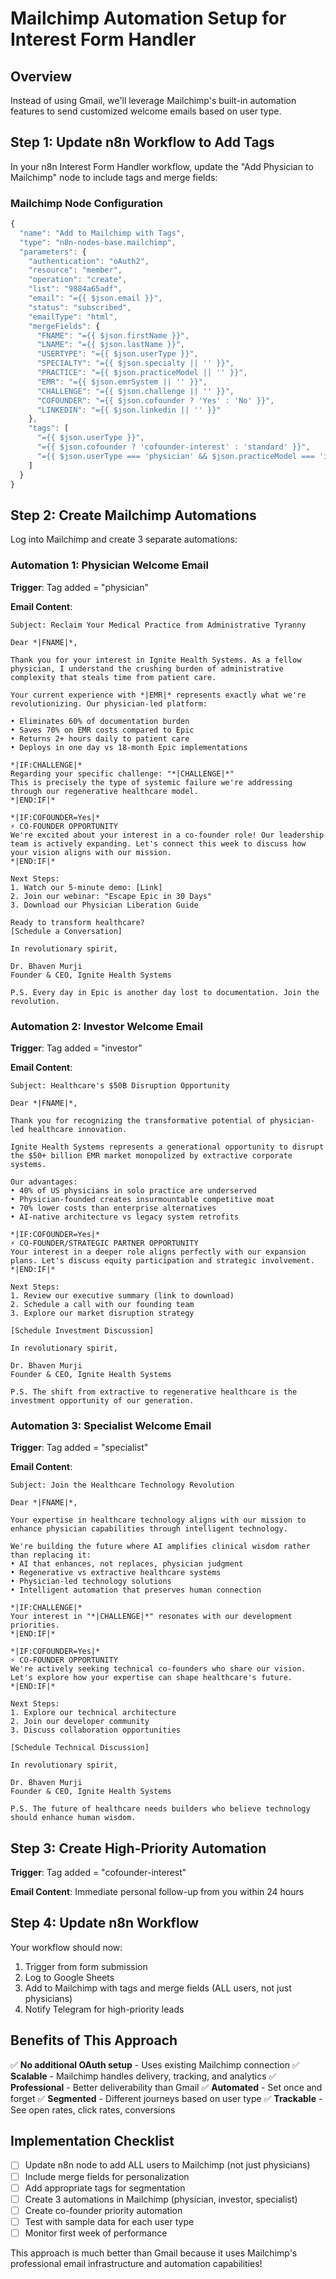 # Mailchimp Automation Setup for Interest Form Handler

## Overview
Instead of using Gmail, we'll leverage Mailchimp's built-in automation features to send customized welcome emails based on user type.

## Step 1: Update n8n Workflow to Add Tags

In your n8n Interest Form Handler workflow, update the "Add Physician to Mailchimp" node to include tags and merge fields:

### Mailchimp Node Configuration
```javascript
{
  "name": "Add to Mailchimp with Tags",
  "type": "n8n-nodes-base.mailchimp",
  "parameters": {
    "authentication": "oAuth2",
    "resource": "member",
    "operation": "create",
    "list": "9884a65adf",
    "email": "={{ $json.email }}",
    "status": "subscribed",
    "emailType": "html",
    "mergeFields": {
      "FNAME": "={{ $json.firstName }}",
      "LNAME": "={{ $json.lastName }}",
      "USERTYPE": "={{ $json.userType }}",
      "SPECIALTY": "={{ $json.specialty || '' }}",
      "PRACTICE": "={{ $json.practiceModel || '' }}",
      "EMR": "={{ $json.emrSystem || '' }}",
      "CHALLENGE": "={{ $json.challenge || '' }}",
      "COFOUNDER": "={{ $json.cofounder ? 'Yes' : 'No' }}",
      "LINKEDIN": "={{ $json.linkedin || '' }}"
    },
    "tags": [
      "={{ $json.userType }}",
      "={{ $json.cofounder ? 'cofounder-interest' : 'standard' }}",
      "={{ $json.userType === 'physician' && $json.practiceModel === 'independent' ? 'high-priority' : '' }}"
    ]
  }
}
```

## Step 2: Create Mailchimp Automations

Log into Mailchimp and create 3 separate automations:

### Automation 1: Physician Welcome Email

**Trigger**: Tag added = "physician"

**Email Content**:
```
Subject: Reclaim Your Medical Practice from Administrative Tyranny

Dear *|FNAME|*,

Thank you for your interest in Ignite Health Systems. As a fellow physician, I understand the crushing burden of administrative complexity that steals time from patient care.

Your current experience with *|EMR|* represents exactly what we're revolutionizing. Our physician-led platform:

• Eliminates 60% of documentation burden
• Saves 70% on EMR costs compared to Epic
• Returns 2+ hours daily to patient care
• Deploys in one day vs 18-month Epic implementations

*|IF:CHALLENGE|*
Regarding your specific challenge: "*|CHALLENGE|*"
This is precisely the type of systemic failure we're addressing through our regenerative healthcare model.
*|END:IF|*

*|IF:COFOUNDER=Yes|*
⚡ CO-FOUNDER OPPORTUNITY
We're excited about your interest in a co-founder role! Our leadership team is actively expanding. Let's connect this week to discuss how your vision aligns with our mission.
*|END:IF|*

Next Steps:
1. Watch our 5-minute demo: [Link]
2. Join our webinar: "Escape Epic in 30 Days"
3. Download our Physician Liberation Guide

Ready to transform healthcare?
[Schedule a Conversation]

In revolutionary spirit,

Dr. Bhaven Murji
Founder & CEO, Ignite Health Systems

P.S. Every day in Epic is another day lost to documentation. Join the revolution.
```

### Automation 2: Investor Welcome Email

**Trigger**: Tag added = "investor"

**Email Content**:
```
Subject: Healthcare's $50B Disruption Opportunity

Dear *|FNAME|*,

Thank you for recognizing the transformative potential of physician-led healthcare innovation.

Ignite Health Systems represents a generational opportunity to disrupt the $50+ billion EMR market monopolized by extractive corporate systems.

Our advantages:
• 40% of US physicians in solo practice are underserved
• Physician-founded creates insurmountable competitive moat
• 70% lower costs than enterprise alternatives
• AI-native architecture vs legacy system retrofits

*|IF:COFOUNDER=Yes|*
⚡ CO-FOUNDER/STRATEGIC PARTNER OPPORTUNITY
Your interest in a deeper role aligns perfectly with our expansion plans. Let's discuss equity participation and strategic involvement.
*|END:IF|*

Next Steps:
1. Review our executive summary (link to download)
2. Schedule a call with our founding team
3. Explore our market disruption strategy

[Schedule Investment Discussion]

In revolutionary spirit,

Dr. Bhaven Murji
Founder & CEO, Ignite Health Systems

P.S. The shift from extractive to regenerative healthcare is the investment opportunity of our generation.
```

### Automation 3: Specialist Welcome Email

**Trigger**: Tag added = "specialist"

**Email Content**:
```
Subject: Join the Healthcare Technology Revolution

Dear *|FNAME|*,

Your expertise in healthcare technology aligns with our mission to enhance physician capabilities through intelligent technology.

We're building the future where AI amplifies clinical wisdom rather than replacing it:
• AI that enhances, not replaces, physician judgment
• Regenerative vs extractive healthcare systems
• Physician-led technology solutions
• Intelligent automation that preserves human connection

*|IF:CHALLENGE|*
Your interest in "*|CHALLENGE|*" resonates with our development priorities.
*|END:IF|*

*|IF:COFOUNDER=Yes|*
⚡ CO-FOUNDER OPPORTUNITY
We're actively seeking technical co-founders who share our vision. Let's explore how your expertise can shape healthcare's future.
*|END:IF|*

Next Steps:
1. Explore our technical architecture
2. Join our developer community
3. Discuss collaboration opportunities

[Schedule Technical Discussion]

In revolutionary spirit,

Dr. Bhaven Murji
Founder & CEO, Ignite Health Systems

P.S. The future of healthcare needs builders who believe technology should enhance human wisdom.
```

## Step 3: Create High-Priority Automation

**Trigger**: Tag added = "cofounder-interest"

**Email Content**: Immediate personal follow-up from you within 24 hours

## Step 4: Update n8n Workflow

Your workflow should now:
1. Trigger from form submission
2. Log to Google Sheets
3. Add to Mailchimp with tags and merge fields (ALL users, not just physicians)
4. Notify Telegram for high-priority leads

## Benefits of This Approach

✅ **No additional OAuth setup** - Uses existing Mailchimp connection
✅ **Scalable** - Mailchimp handles delivery, tracking, and analytics
✅ **Professional** - Better deliverability than Gmail
✅ **Automated** - Set once and forget
✅ **Segmented** - Different journeys based on user type
✅ **Trackable** - See open rates, click rates, conversions

## Implementation Checklist

- [ ] Update n8n node to add ALL users to Mailchimp (not just physicians)
- [ ] Include merge fields for personalization
- [ ] Add appropriate tags for segmentation
- [ ] Create 3 automations in Mailchimp (physician, investor, specialist)
- [ ] Create co-founder priority automation
- [ ] Test with sample data for each user type
- [ ] Monitor first week of performance

This approach is much better than Gmail because it uses Mailchimp's professional email infrastructure and automation capabilities!